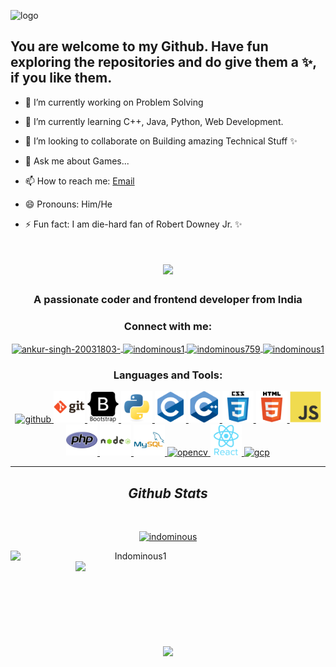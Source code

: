 ![logo](https://github.com/Indominous1/Indominous1/blob/main/banner.png)

<!-- **Indominous1/Indominous1** is a ✨ _special_ ✨ repository because its `README.md` (this file) appears on your GitHub profile. -->
## You are welcome to my Github. Have fun exploring the repositories and do give them a ✨, if you like them.

- 🔭 I’m currently working on Problem Solving
- 🌱 I’m currently learning C++, Java, Python, Web Development.
- 👯 I’m looking to collaborate on Building amazing Technical Stuff ✨

- 💬 Ask me about Games...
- 📫 How to reach me: <a href="mailto: ankursinghsk759@gmail.com">Email</a>
- 😄 Pronouns: Him/He
- ⚡ Fun fact: I am die-hard fan of Robert Downey Jr. ✨

 <!-- - 🤔 I’m looking for help with -->


<h1 align="center">
  <a href="https://git.io/typing-svg">
    <img src="https://readme-typing-svg.herokuapp.com/?lines=Hello,+There!+👋;This+is+Ankur....;Nice+to+meet+you!👋&center=justifycontent&size=35">
  </a>
</h1>

<h3 align="center">A passionate coder and frontend developer from India</h3>

<h3 align="center">Connect with me:</h3>
<p align="center">
<a href="https://linkedin.com/in/ankur-singh-20031803-" target="blank"><img align="center" src="https://raw.githubusercontent.com/rahuldkjain/github-profile-readme-generator/master/src/images/icons/Social/linked-in-alt.svg" alt="ankur-singh-20031803-" height="35" width="40" />
 </a>
<a href="https://www.codechef.com/users/indominous1" target="blank"><img align="center" src="https://cdn.jsdelivr.net/npm/simple-icons@3.1.0/icons/codechef.svg" alt="indominous1" height="35" width="40" />
 </a>
<a href="https://www.hackerrank.com/indominous759" target="blank"><img align="center" src="https://raw.githubusercontent.com/rahuldkjain/github-profile-readme-generator/master/src/images/icons/Social/hackerrank.svg" alt="indominous759" height="35" width="40" />
 </a>
<a href="https://www.leetcode.com/indominous1" target="blank"><img align="center" src="https://raw.githubusercontent.com/rahuldkjain/github-profile-readme-generator/master/src/images/icons/Social/leet-code.svg" alt="indominous1" height="35" width="40" />
 </a>
</p>

<h3 align="center">Languages and Tools:</h3>
<p align="center">
 <a href="https://github.com/devicons/devicon/tree/master/icons" target="_blank" rel="noreferrer"> <img src="https://github.com/Indominous1/Indominous1/blob/main/30_github.c0a4dde53e.png" alt="github" width="50" height="50"/> 
 </a> 
  <a href="https://getbootstrap.com" target="_blank" rel="noreferrer"> <img src="https://raw.githubusercontent.com/devicons/devicon/1119b9f84c0290e0f0b38982099a2bd027a48bf1/icons/git/git-original-wordmark.svg" alt="git" width="50" height="50"/> 
 </a> 
 <a href="https://getbootstrap.com" target="_blank" rel="noreferrer"> <img src="https://raw.githubusercontent.com/devicons/devicon/master/icons/bootstrap/bootstrap-plain-wordmark.svg" alt="bootstrap" width="50" height="50"/> 
 </a> 
 <a href="https://www.python.org" target="_blank" rel="noreferrer"> <img src="https://raw.githubusercontent.com/devicons/devicon/master/icons/python/python-original.svg" alt="python"width="50" height="50"/> 
 </a>
 <a href="https://www.cprogramming.com/" target="_blank" rel="noreferrer"> <img src="https://raw.githubusercontent.com/devicons/devicon/master/icons/c/c-original.svg" alt="c" width="50" height="50"/> 
 </a> 
 <a href="https://www.w3schools.com/cpp/" target="_blank" rel="noreferrer"> <img src="https://raw.githubusercontent.com/devicons/devicon/master/icons/cplusplus/cplusplus-original.svg" alt="cplusplus" width="50" height="50"/>
 </a>
 <a href="https://www.w3schools.com/css/" target="_blank" rel="noreferrer"> <img src="https://raw.githubusercontent.com/devicons/devicon/master/icons/css3/css3-original-wordmark.svg" alt="css3" width="50" height="50"/>
 </a>
 <a href="https://www.w3.org/html/" target="_blank" rel="noreferrer"> <img src="https://raw.githubusercontent.com/devicons/devicon/master/icons/html5/html5-original-wordmark.svg" alt="html5" width="50" height="50"/> 
 </a>
 <a href="https://developer.mozilla.org/en-US/docs/Web/JavaScript" target="_blank" rel="noreferrer"> <img src="https://raw.githubusercontent.com/devicons/devicon/master/icons/javascript/javascript-original.svg" alt="javascript" width="50" height="50"/> 
 </a>
 <a href="https://www.php.net" target="_blank" rel="noreferrer"> <img src="https://raw.githubusercontent.com/devicons/devicon/master/icons/php/php-original.svg" alt="php" width="50" height="50"/> 
 </a>
 <a href="https://nodejs.org" target="_blank" rel="noreferrer"> <img src="https://raw.githubusercontent.com/devicons/devicon/master/icons/nodejs/nodejs-original-wordmark.svg" alt="nodejs" width="50" height="50"/>
 </a>
 <a href="https://www.mysql.com/" target="_blank" rel="noreferrer"> <img src="https://raw.githubusercontent.com/devicons/devicon/master/icons/mysql/mysql-original-wordmark.svg" alt="mysql" width="50" height="50"/> 
 </a> 
 <a href="https://opencv.org/" target="_blank" rel="noreferrer"> <img src="https://www.vectorlogo.zone/logos/opencv/opencv-icon.svg" alt="opencv" width="50" height="50"/> 
 </a>
 <a href="https://reactjs.org/" target="_blank" rel="noreferrer"> <img src="https://raw.githubusercontent.com/devicons/devicon/master/icons/react/react-original-wordmark.svg" alt="react" width="50" height="50"/> </a> 
<a href="https://cloud.google.com" target="_blank" rel="noreferrer"> <img src="https://www.vectorlogo.zone/logos/google_cloud/google_cloud-icon.svg" alt="gcp" width="50" height="50"/>
</a>
</p>

<hr>
<h2 align="center"> <i> Github Stats </i> </h2>
<br>

<p align="center"> 
 <a href="https://github.com/antonkomarev/github-profile-views-counter" title="Go to source">
 <img src="https://komarev.com/ghpvc/?username=indominous1&label=Profile%20views&color=ff69b4&style=flat" alt="indominous" /> 
  </a>
  </p>

<p align=center>
  <div align=center>
    <a href="https://github.com/denvercoder1/github-readme-streak-stats" title="Go to Source">
      <img align="left" width=400 src="https://github-readme-streak-stats.herokuapp.com/?user=Indominous1&theme=black-ice&hide_border=true" alt="Indominous1" />
    </a>
    <a href="https://github.com/anuraghazra/github-readme-stats" title="Go to Source">
      <img align="right" width=400 src="https://github-readme-stats.vercel.app/api?username=Indominous1&show_icons=true&theme=dark&hide_border=true" />
    </a>
  </div>
  <br><br><br><br><br><br><br><br><br>
  <div align=center>
    <a href="https://github.com/anuraghazra/github-readme-stats">
      <img width=400align="center" src="https://github-readme-stats.vercel.app/api/top-langs/?username=Indominous1&hide=c%23,powershell,Mathematica,Ruby,Objective-C,Objective-C%2b%2b,Cuda&title_color=61dafb&text_color=ffffff&icon_color=61dafb&bg_color=20232a&langs_count=8&layout=compact&border_color=61dafb&hide_border=true" />
    </a>
  </div>
  <br
</p>
